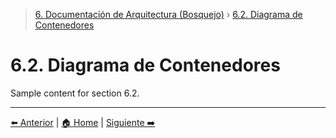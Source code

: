 > [6. Documentación de Arquitectura (Bosquejo)](../6.md) › [6.2. Diagrama de Contenedores](6.2.md)

# 6.2. Diagrama de Contenedores

Sample content for section 6.2.

---

[⬅️ Anterior](../6.1/6.1.md) | [🏠 Home](../../README.md) | [Siguiente ➡️](../6.3/6.3.md)